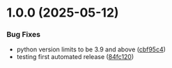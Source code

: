 # 1.0.0 (2025-05-12)


### Bug Fixes

* python version limits to be 3.9 and above ([cbf95c4](https://github.com/SamCullin/resume-md/commit/cbf95c4c3839e02e1b8f39c367a9ed103c94d5dd))
* testing first automated release ([84fc120](https://github.com/SamCullin/resume-md/commit/84fc1203f83e6af4c842941e3ee59e1827bceac2))
